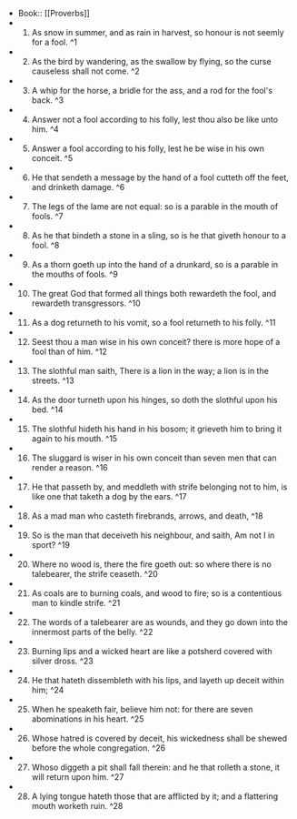 - Book:: [[Proverbs]]
- 1. As snow in summer, and as rain in harvest, so honour is not seemly for a fool. ^1
- 2. As the bird by wandering, as the swallow by flying, so the curse causeless shall not come. ^2
- 3. A whip for the horse, a bridle for the ass, and a rod for the fool's back. ^3
- 4. Answer not a fool according to his folly, lest thou also be like unto him. ^4
- 5. Answer a fool according to his folly, lest he be wise in his own conceit. ^5
- 6. He that sendeth a message by the hand of a fool cutteth off the feet, and drinketh damage. ^6
- 7. The legs of the lame are not equal: so is a parable in the mouth of fools. ^7
- 8. As he that bindeth a stone in a sling, so is he that giveth honour to a fool. ^8
- 9. As a thorn goeth up into the hand of a drunkard, so is a parable in the mouths of fools. ^9
- 10. The great God that formed all things both rewardeth the fool, and rewardeth transgressors. ^10
- 11. As a dog returneth to his vomit, so a fool returneth to his folly. ^11
- 12. Seest thou a man wise in his own conceit? there is more hope of a fool than of him. ^12
- 13. The slothful man saith, There is a lion in the way; a lion is in the streets. ^13
- 14. As the door turneth upon his hinges, so doth the slothful upon his bed. ^14
- 15. The slothful hideth his hand in his bosom; it grieveth him to bring it again to his mouth. ^15
- 16. The sluggard is wiser in his own conceit than seven men that can render a reason. ^16
- 17. He that passeth by, and meddleth with strife belonging not to him, is like one that taketh a dog by the ears. ^17
- 18. As a mad man who casteth firebrands, arrows, and death, ^18
- 19. So is the man that deceiveth his neighbour, and saith, Am not I in sport? ^19
- 20. Where no wood is, there the fire goeth out: so where there is no talebearer, the strife ceaseth. ^20
- 21. As coals are to burning coals, and wood to fire; so is a contentious man to kindle strife. ^21
- 22. The words of a talebearer are as wounds, and they go down into the innermost parts of the belly. ^22
- 23. Burning lips and a wicked heart are like a potsherd covered with silver dross. ^23
- 24. He that hateth dissembleth with his lips, and layeth up deceit within him; ^24
- 25. When he speaketh fair, believe him not: for there are seven abominations in his heart. ^25
- 26. Whose hatred is covered by deceit, his wickedness shall be shewed before the whole congregation. ^26
- 27. Whoso diggeth a pit shall fall therein: and he that rolleth a stone, it will return upon him. ^27
- 28. A lying tongue hateth those that are afflicted by it; and a flattering mouth worketh ruin. ^28
